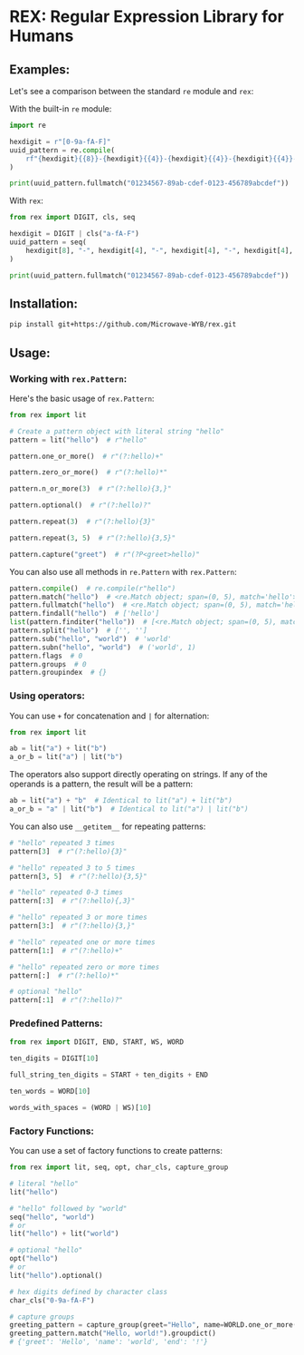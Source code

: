 # REX: Regular Expression Library for Humans

## Examples:

Let's see a comparison between the standard `re` module and `rex`:

With the built-in `re` module:

```python
import re

hexdigit = r"[0-9a-fA-F]"
uuid_pattern = re.compile(
    rf"{hexdigit}{{8}}-{hexdigit}{{4}}-{hexdigit}{{4}}-{hexdigit}{{4}}-{hexdigit}{{12}}"
)

print(uuid_pattern.fullmatch("01234567-89ab-cdef-0123-456789abcdef"))

```

With `rex`:

```python
from rex import DIGIT, cls, seq

hexdigit = DIGIT | cls("a-fA-F")
uuid_pattern = seq(
    hexdigit[8], "-", hexdigit[4], "-", hexdigit[4], "-", hexdigit[4], "-", hexdigit[12]
)

print(uuid_pattern.fullmatch("01234567-89ab-cdef-0123-456789abcdef"))
```

## Installation:

```bash
pip install git+https://github.com/Microwave-WYB/rex.git
```

## Usage:

### Working with `rex.Pattern`:

Here's the basic usage of `rex.Pattern`:

```python
from rex import lit

# Create a pattern object with literal string "hello"
pattern = lit("hello")  # r"hello"

pattern.one_or_more()  # r"(?:hello)+"

pattern.zero_or_more()  # r"(?:hello)*"

pattern.n_or_more(3)  # r"(?:hello){3,}"

pattern.optional()  # r"(?:hello)?"

pattern.repeat(3)  # r"(?:hello){3}"

pattern.repeat(3, 5)  # r"(?:hello){3,5}"

pattern.capture("greet")  # r"(?P<greet>hello)"
```

You can also use all methods in `re.Pattern` with `rex.Pattern`:

```python
pattern.compile()  # re.compile(r"hello")
pattern.match("hello")  # <re.Match object; span=(0, 5), match='hello'>
pattern.fullmatch("hello")  # <re.Match object; span=(0, 5), match='hello'>
pattern.findall("hello")  # ['hello']
list(pattern.finditer("hello"))  # [<re.Match object; span=(0, 5), match='hello'>]
pattern.split("hello")  # ['', '']
pattern.sub("hello", "world")  # 'world'
pattern.subn("hello", "world")  # ('world', 1)
pattern.flags  # 0
pattern.groups  # 0
pattern.groupindex  # {}
```

### Using operators:

You can use `+` for concatenation and `|` for alternation:

```python
from rex import lit

ab = lit("a") + lit("b")
a_or_b = lit("a") | lit("b")
```

The operators also support directly operating on strings. If any of the operands is a pattern, the result will be a pattern:

```python
ab = lit("a") + "b"  # Identical to lit("a") + lit("b")
a_or_b = "a" | lit("b")  # Identical to lit("a") | lit("b")
```

You can also use `__getitem__` for repeating patterns:

```python
# "hello" repeated 3 times
pattern[3]  # r"(?:hello){3}"

# "hello" repeated 3 to 5 times
pattern[3, 5]  # r"(?:hello){3,5}"

# "hello" repeated 0-3 times
pattern[:3]  # r"(?:hello){,3}"

# "hello" repeated 3 or more times
pattern[3:]  # r"(?:hello){3,}"

# "hello" repeated one or more times
pattern[1:]  # r"(?:hello)+"

# "hello" repeated zero or more times
pattern[:]  # r"(?:hello)*"

# optional "hello"
pattern[:1]  # r"(?:hello)?"
```

### Predefined Patterns:

```python
from rex import DIGIT, END, START, WS, WORD

ten_digits = DIGIT[10]

full_string_ten_digits = START + ten_digits + END

ten_words = WORD[10]

words_with_spaces = (WORD | WS)[10]
```

### Factory Functions:

You can use a set of factory functions to create patterns:

```python
from rex import lit, seq, opt, char_cls, capture_group

# literal "hello"
lit("hello")

# "hello" followed by "world"
seq("hello", "world")
# or
lit("hello") + lit("world")

# optional "hello"
opt("hello")
# or
lit("hello").optional()

# hex digits defined by character class
char_cls("0-9a-fA-F")

# capture groups
greeting_pattern = capture_group(greet="Hello", name=WORLD.one_or_more(), end="!")
greeting_pattern.match("Hello, world!").groupdict()
# {'greet': 'Hello', 'name': 'world', 'end': '!'}
```
